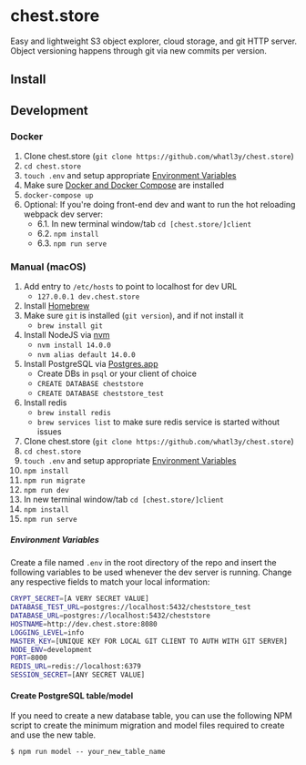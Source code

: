 # chest.store

Easy and lightweight S3 object explorer, cloud storage, and git HTTP server.
Object versioning happens through git via new commits per version.

## Install

## Development

### Docker

1. Clone chest.store (`git clone https://github.com/whatl3y/chest.store`)
2. `cd chest.store`
3. `touch .env` and setup appropriate [Environment Variables](#Environment-Variables)
4. Make sure [Docker and Docker Compose](https://docs.docker.com/get-docker/) are installed
5. `docker-compose up`
6. Optional: If you're doing front-end dev and want to run the hot reloading webpack dev server:
   - 6.1. In new terminal window/tab `cd [chest.store/]client`
   - 6.2. `npm install`
   - 6.3. `npm run serve`

### Manual (macOS)

1. Add entry to `/etc/hosts` to point to localhost for dev URL
   - `127.0.0.1 dev.chest.store`
2. Install [Homebrew](https://brew.sh/)
3. Make sure `git` is installed (`git version`), and if not install it
   - `brew install git`
4. Install NodeJS via [nvm](https://github.com/nvm-sh/nvm)
   - `nvm install 14.0.0`
   - `nvm alias default 14.0.0`
5. Install PostgreSQL via [Postgres.app](https://postgresapp.com/)
   - Create DBs in `psql` or your client of choice
   - `CREATE DATABASE cheststore`
   - `CREATE DATABASE cheststore_test`
6. Install redis
   - `brew install redis`
   - `brew services list` to make sure redis service is started without issues
7. Clone chest.store (`git clone https://github.com/whatl3y/chest.store`)
8. `cd chest.store`
9. `touch .env` and setup appropriate [Environment Variables](#Environment-Variables)
10. `npm install`
11. `npm run migrate`
12. `npm run dev`
13. In new terminal window/tab `cd [chest.store/]client`
14. `npm install`
15. `npm run serve`

##### Environment Variables

Create a file named `.env` in the root directory of the repo and insert
the following variables to be used whenever the dev server is running. Change
any respective fields to match your local information:

```sh
CRYPT_SECRET=[A VERY SECRET VALUE]
DATABASE_TEST_URL=postgres://localhost:5432/cheststore_test
DATABASE_URL=postgres://localhost:5432/cheststore
HOSTNAME=http://dev.chest.store:8080
LOGGING_LEVEL=info
MASTER_KEY=[UNIQUE KEY FOR LOCAL GIT CLIENT TO AUTH WITH GIT SERVER]
NODE_ENV=development
PORT=8000
REDIS_URL=redis://localhost:6379
SESSION_SECRET=[ANY SECRET VALUE]
```

#### Create PostgreSQL table/model

If you need to create a new database table, you can use the
following NPM script to create the minimum migration and
model files required to create and use the new table.

`$ npm run model -- your_new_table_name`
